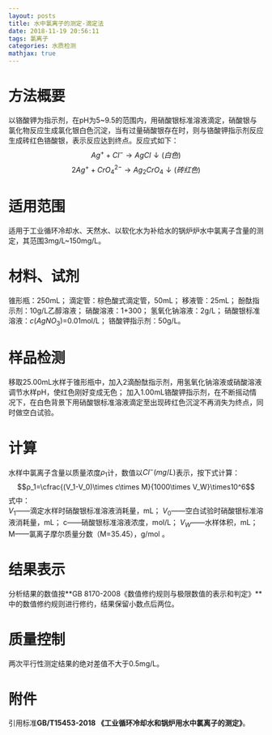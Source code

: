 ```yaml
---
layout: posts
title: 水中氯离子的测定-滴定法
date: 2018-11-19 20:56:11
tags: 氯离子
categories: 水质检测
mathjax: true
---
```

# 方法概要
以铬酸钾为指示剂，在pH为5~9.5的范围内，用硝酸银标准溶液滴定，硝酸银与氯化物反应生成氯化银白色沉淀，当有过量硝酸银存在时，则与铬酸钾指示剂反应生成砖红色铬酸银，表示反应达到终点。反应式如下：
 $$Ag^+ +Cl^-\longrightarrow AgCl\downarrow(白色)$$
 $$2Ag^+ +CrO_{4}^{2-}\longrightarrow Ag_2CrO_4\downarrow(砖红色)$$
# 适用范围
适用于工业循环冷却水、天然水、以软化水为补给水的锅炉炉水中氯离子含量的测定，其范围3mg/L~150mg/L。
# 材料、试剂
锥形瓶：250mL；
滴定管：棕色酸式滴定管，50mL；
移液管：25mL；
酚酞指示剂：10g/L乙醇溶液；
硝酸溶液：1+300；
氢氧化钠溶液：2g/L；
硝酸银标准溶液：$c(AgNO_3)$=0.01mol/L；
铬酸钾指示剂：50g/L。 
# 样品检测
移取25.00mL水样于锥形瓶中，加入2滴酚酞指示剂，用氢氧化钠溶液或硝酸溶液调节水样pH，使红色刚好变成无色；
加入1.00mL铬酸钾指示剂，在不断摇动情况下，在白色背景下用硝酸银标准溶液滴定至出现砖红色沉淀不再消失为终点，同时做空白试验。
# 计算
水样中氯离子含量以质量浓度$ρ_1$计，数值以$Cl^-(mg/L)$表示，按下式计算： 
 $$ρ_1=\cfrac{(V_1-V_0)\times c\times M}{1000\times V_W}\times10^6$$
式中：    
$V_1$——滴定水样时硝酸银标准溶液消耗量，mL；
$V_0$——空白试验时硝酸银标准溶液消耗量，mL；
c——硝酸银标准溶液浓度，mol/L；
$V_W$——水样体积，mL；
M——氯离子摩尔质量分数（M=35.45），g/mol 。    
# 结果表示
分析结果的数值按**GB 8170-2008《数值修约规则与极限数值的表示和判定》**中的数值修约规则进行修约，结果保留小数点后两位。
# 质量控制
两次平行性测定结果的绝对差值不大于0.5mg/L。
# 附件
引用标准**GB/T15453-2018 《工业循环冷却水和锅炉用水中氯离子的测定》**。
